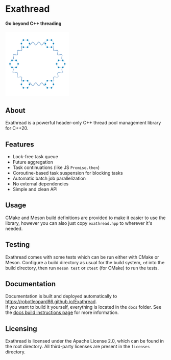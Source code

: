 # Exathread
#### Go beyond C++ threading  

<img src="exathread_logo.png" width="200px" />

## About
Exathread is a powerful header-only C++ thread pool management library for C++20.

## Features
* Lock-free task queue
* Future aggregation
* Task continuations (like JS `Promise.then`)
* Coroutine-based task suspension for blocking tasks
* Automatic batch job parallelization
* No external dependencies
* Simple and clean API

## Usage
CMake and Meson build definitions are provided to make it easier to use the library, however you can also just copy `exathread.hpp` to wherever it's needed.  

## Testing
Exathread comes with some tests which can be run either with CMake or Meson. Configure a build directory as usual for the build system, `cd` into the build directory, then run `meson test` or `ctest` (for CMake) to run the tests.

## Documentation
Documentation is built and deployed automatically to https://robotleopard86.github.io/Exathread.  
If you want to build it yourself, everything is located in the `docs` folder. See the [docs build instructions page](docs/README.md) for more information.

## Licensing
Exathread is licensed under the Apache License 2.0, which can be found in the root directory. All third-party licenses are present in the `licenses` directory.
